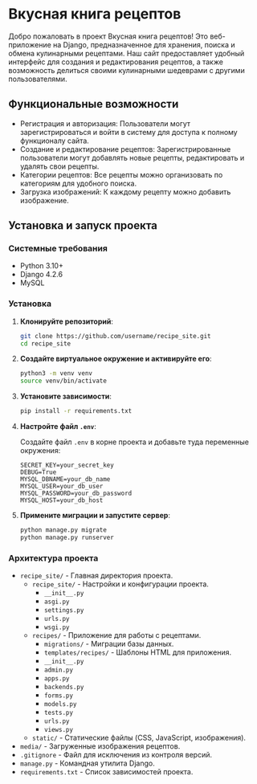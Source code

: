 # Вкусная книга рецептов
Добро пожаловать в проект Вкусная книга рецептов! Это веб-приложение на Django, предназначенное для хранения, поиска и обмена кулинарными рецептами. Наш сайт предоставляет удобный интерфейс для создания и редактирования рецептов, а также возможность делиться своими кулинарными шедеврами с другими пользователями.

## Функциональные возможности
- Регистрация и авторизация: Пользователи могут зарегистрироваться и войти в систему для доступа к полному функционалу сайта.
- Создание и редактирование рецептов: Зарегистрированные пользователи могут добавлять новые рецепты, редактировать и удалять свои рецепты.
- Категории рецептов: Все рецепты можно организовать по категориям для удобного поиска.
- Загрузка изображений: К каждому рецепту можно добавить изображение.

## Установка и запуск проекта

### Системные требования
- Python 3.10+
- Django 4.2.6
- MySQL

### Установка

1. **Клонируйте репозиторий**:

    ```bash
    git clone https://github.com/username/recipe_site.git
    cd recipe_site
    ```

2. **Создайте виртуальное окружение и активируйте его**:

    ```bash
    python3 -m venv venv
    source venv/bin/activate
    ```

3. **Установите зависимости**:

    ```bash
    pip install -r requirements.txt
    ```

4. **Настройте файл `.env`**:

    Создайте файл `.env` в корне проекта и добавьте туда переменные окружения:

    ```env
    SECRET_KEY=your_secret_key
    DEBUG=True
    MYSQL_DBNAME=your_db_name
    MYSQL_USER=your_db_user
    MYSQL_PASSWORD=your_db_password
    MYSQL_HOST=your_db_host
    ```

5. **Примените миграции и запустите сервер**:

    ```bash
    python manage.py migrate
    python manage.py runserver
    ```

### Архитектура проекта

- `recipe_site/` - Главная директория проекта.
  - `recipe_site/` - Настройки и конфигурации проекта.
    - `__init__.py`
    - `asgi.py`
    - `settings.py`
    - `urls.py`
    - `wsgi.py`
  - `recipes/` - Приложение для работы с рецептами.
    - `migrations/` - Миграции базы данных.
    - `templates/recipes/` - Шаблоны HTML для приложения.
    - `__init__.py`
    - `admin.py`
    - `apps.py`
    - `backends.py`
    - `forms.py`
    - `models.py`
    - `tests.py`
    - `urls.py`
    - `views.py`
  - `static/` - Статические файлы (CSS, JavaScript, изображения).
- `media/` - Загруженные изображения рецептов.
- `.gitignore` - Файл для исключения из контроля версий.
- `manage.py` - Командная утилита Django.
- `requirements.txt` - Список зависимостей проекта.
